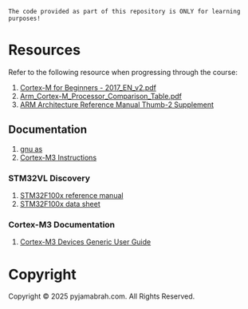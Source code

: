 ```
The code provided as part of this repository is ONLY for learning purposes!
```

# Resources

Refer to the following resource when progressing through the course:
1. [Cortex-M for Beginners - 2017_EN_v2.pdf](https://community.arm.com/cfs-file/__key/telligent-evolution-components-attachments/01-2057-00-00-00-01-28-35/Cortex_2D00_M-for-Beginners-_2D00_-2017_5F00_EN_5F00_v2.pdf)
2. [Arm_Cortex-M_Processor_Comparison_Table.pdf](https://documentation-service.arm.com/static/655e085f2c8b3557fee7048f?token=)
3. [ARM Architecture Reference Manual Thumb-2 Supplement](https://documentation-service.arm.com/static/661d03b55d66282bc2cf7868?token=)

## Documentation
1. [gnu as](https://ftp.gnu.org/old-gnu/Manuals/gas/html_chapter/as_toc.html)
1. [Cortex-M3 Instructions](https://developer.arm.com/documentation/ddi0337/h/programmers-model/instruction-set-summary/cortex-m3-instructions)

### STM32VL Discovery
1. [STM32F100x reference manual](https://www.st.com/resource/en/reference_manual/cd00246267-stm32f100xx-advanced-arm-based-32-bit-mcus-stmicroelectronics.pdf)
1. [STM32F100x data sheet](https://www.st.com/resource/en/datasheet/stm32f100cb.pdf)

### Cortex-M3 Documentation
1. [Cortex-M3 Devices Generic User Guide](https://developer.arm.com/documentation/dui0552/latest/)

# Copyright
Copyright © 2025 pyjamabrah.com. All Rights Reserved.
